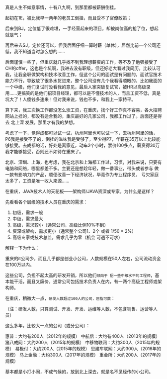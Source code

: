 真是人生不如意事情，十有八九啊，到那里都被薪酬倒挂。

起初在1E，被比我早一两年的老员工倒挂，而且受不了官僚政策；

后来到BJ，定位低了很难堪，一手经营起来的项目，却被岗位高的抢了位，想起就是气；

再后来去SJ，定位还可以，但我后面仔细一算时薪（单休），居然比前一个公司还低，我不知道当时怎么想的……

后面谨慎一些了，但重庆就几乎找不到我理想薪资的工作，等不及了勉强接受了CH的offer，这也是个坑啊，我进去没有职级，但还好老大看过我简历，比较认可我，让我全职做架构和技术改善工作，但这个公司的面试是有问题的，面试官技术能力不行，导致放了很多水货进来，整个公司没有几个我看得顺眼的，比如我面的一个中级，他们复试时没看我的意见，最后人家突破复试官，被HR以高级录用……更搞笑的是他们招项目经理，都可以是不懂技术的人，而且工资不低，真是坑大了！人傻钱多速来！但对我来说，钱也不多，和我上一家持平。

算下来，我三次换工作都没怎么涨工资，在重庆，找个好工作真不容易，各大招聘网站上挂的，都没有适合我的，重庆最好的几家公司，我都工作过了。后面还是得去 北上深 发展，那里才有我的梦想。

考虑了一下，觉得成都可以试一试，杭州阿里也可以试一下，去杭州阿里的话，P6我是接受不了的，倒挂的滋味我是受够了，至少得P7，年薪在35万以上比较能够接受。去成都的话，好处是离家近，动车2个小时，票价100多点，薪资得30万我才能够接受，否则还不如待在重庆了。

北京、深圳、上海，也考虑，我在北京和上海都工作过，习惯，对我来说，只要有电脑和网络，哪里都差不多。主要还是想趁年轻，做一番事业，带头或者参与 做一款有影响力的产品，顺便改善一下经济状况，毕竟作为专业程序员， 亏欠家庭太多了，工资是唯一收入来源……


在重庆，JAVA技术人的天花板——架构师/JAVA资深或专家。为什么是这样？

先看看各个层级的技术人员在重庆的需求：

1. 初级，需求一般
1. 中级，需求最大
1. 高级，需求较小（通常公司，高级比例10%不到）
1. 资深或架构，需求更小（通常整个公司1、2个 或者 1/50 = 2%）
1. 高级专家或技术总监，需求几乎为零（机会 可遇不可求）

解释一下为什么：

重庆的it公司少，而且几乎都是创业小公司，人数规模在50人左右，公司流动资金在100万以内。

这些公司，负担不起太高的研发开销，所以他们`倾向于 招一些中级水平的工程师`，基本能干活，而且又廉价，通常公司包括技术负责人在内，有一两个高级工程师或架构师。

在重庆，稍微大一点，`研发人数超过100人的公司，屈指可数`：

（注：研发人数，只算测试、开发、开发、运维等人数，不包含销售、运营等人员）

这么多年，比较大一点的公司（或分公司）：

惠普：大约有200人（2012年的规模）
中航信：大约有400人（2013年的规模）
猪八戒网：大约200人（2015年的规模）
中移物联网：大约300人（2015年的规模）
易极付：大约200人（2015年的规模）
思建车联网：大约300人（2016年的规模）
马上金融：大约300人（2017年的规模）
重金所：大约200人（2017年的规模）

基本都是小打小闹，不成气候的，放到北上深去，就是名不见经传的小公司。